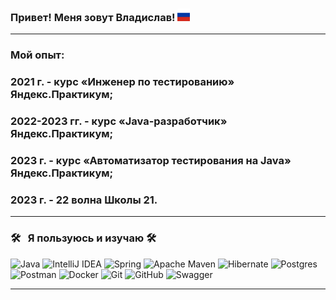 ### Привет! Меня зовут Владислав! <img src="https://github.com/lipis/flag-icons/blob/main/flags/4x3/ru.svg" title="ru"  alt="ru" width="20" height="20"/>&nbsp;
---
### Мой опыт:
### 2021 г. - курс «Инженер по тестированию» Яндекс.Практикум;
### 2022-2023 гг. - курс «Java-разработчик» Яндекс.Практикум;
### 2023 г. - курс «Автоматизатор тестирования на Java» Яндекс.Практикум;
### 2023 г. - 22 волна Школы 21.
---
### 🛠 &nbsp; Я пользуюсь и изучаю  🛠 &nbsp; 
![Java](https://img.shields.io/badge/java-%23ED8B00.svg?style=flat&logo=openjdk&logoColor=white)
![IntelliJ IDEA](https://img.shields.io/badge/IntelliJIDEA-000000.svg?style=flat&logo=intellij-idea&logoColor=white)
![Spring](https://img.shields.io/badge/spring-%236DB33F.svg?style=flat&logo=spring&logoColor=white)
![Apache Maven](https://img.shields.io/badge/Apache%20Maven-C71A36?style=flat&logo=Apache%20Maven&logoColor=white)
![Hibernate](https://img.shields.io/badge/Hibernate-59666C?style=flat&logo=Hibernate&logoColor=white)
![Postgres](https://img.shields.io/badge/postgres-%23316192.svg?style=flat&logo=postgresql&logoColor=white)
![Postman](https://img.shields.io/badge/Postman-FF6C37?style=flat&logo=postman&logoColor=white)
![Docker](https://img.shields.io/badge/docker-%230db7ed.svg?style=flat&logo=docker&logoColor=white)
![Git](https://img.shields.io/badge/git-%23F05033.svg?style=flat&logo=git&logoColor=white)
![GitHub](https://img.shields.io/badge/github-%23121011.svg?style=flat&logo=github&logoColor=white)
![Swagger](https://img.shields.io/badge/-Swagger-%23Clojure?style=flat&logo=swagger&logoColor=white)

---


<!--
**VladislavVas/VladislavVas** is a ✨ _special_ ✨ repository because its `README.md` (this file) appears on your GitHub profile.

Here are some ideas to get you started:

- 🔭 I’m currently working on ...
- 🌱 I’m currently learning ...
- 👯 I’m looking to collaborate on ...
- 🤔 I’m looking for help with ...
- 💬 Ask me about ...
- 📫 How to reach me: ...
- 😄 Pronouns: ...
- ⚡ Fun fact: ...
-->
